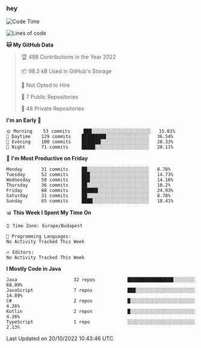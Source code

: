 ### hey

<!--START_SECTION:waka-->
![Code Time](http://img.shields.io/badge/Code%20Time-801%20hrs%2035%20mins-blue)

![Lines of code](https://img.shields.io/badge/From%20Hello%20World%20I%27ve%20Written-478%20Thousand%20lines%20of%20code-blue)

**🐱 My GitHub Data** 

> 🏆 488 Contributions in the Year 2022
 > 
> 📦 98.3 kB Used in GitHub's Storage 
 > 
> 🚫 Not Opted to Hire
 > 
> 📜 7 Public Repositories 
 > 
> 🔑 48 Private Repositories  
 > 
**I'm an Early 🐤** 

```text
🌞 Morning    53 commits     ███░░░░░░░░░░░░░░░░░░░░░░   15.01% 
🌆 Daytime    129 commits    █████████░░░░░░░░░░░░░░░░   36.54% 
🌃 Evening    100 commits    ███████░░░░░░░░░░░░░░░░░░   28.33% 
🌙 Night      71 commits     █████░░░░░░░░░░░░░░░░░░░░   20.11%

```
📅 **I'm Most Productive on Friday** 

```text
Monday       31 commits     ██░░░░░░░░░░░░░░░░░░░░░░░   8.78% 
Tuesday      52 commits     ███░░░░░░░░░░░░░░░░░░░░░░   14.73% 
Wednesday    50 commits     ███░░░░░░░░░░░░░░░░░░░░░░   14.16% 
Thursday     36 commits     ██░░░░░░░░░░░░░░░░░░░░░░░   10.2% 
Friday       88 commits     ██████░░░░░░░░░░░░░░░░░░░   24.93% 
Saturday     31 commits     ██░░░░░░░░░░░░░░░░░░░░░░░   8.78% 
Sunday       65 commits     ████░░░░░░░░░░░░░░░░░░░░░   18.41%

```


📊 **This Week I Spent My Time On** 

```text
⌚︎ Time Zone: Europe/Budapest

💬 Programming Languages: 
No Activity Tracked This Week

🔥 Editors: 
No Activity Tracked This Week

```

**I Mostly Code in Java** 

```text
Java                     32 repos            █████████████████░░░░░░░░   68.09% 
JavaScript               7 repos             ███░░░░░░░░░░░░░░░░░░░░░░   14.89% 
C#                       2 repos             █░░░░░░░░░░░░░░░░░░░░░░░░   4.26% 
Kotlin                   2 repos             █░░░░░░░░░░░░░░░░░░░░░░░░   4.26% 
TypeScript               1 repo              ░░░░░░░░░░░░░░░░░░░░░░░░░   2.13%

```



 Last Updated on 20/10/2022 10:43:46 UTC
<!--END_SECTION:waka-->
